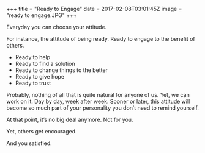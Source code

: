 +++
title = "Ready to Engage"
date = 2017-02-08T03:01:45Z
image = "ready to engage.JPG"
+++

Everyday you can choose your attitude.

For instance, the attitude of being ready. Ready to engage to the 
benefit of others.

- Ready to help
- Ready to find a solution
- Ready to change things to the better
- Ready to give hope
- Ready to trust

Probably,  nothing of all that is quite natural for anyone of us. Yet, we can work on it. 
Day by day, week after week. Sooner or later, this attitude will become so much part of your 
personality you don’t need to remind yourself. 

At that point, it’s no big deal anymore. Not for you.

Yet, others get encouraged. 

And you satisfied.